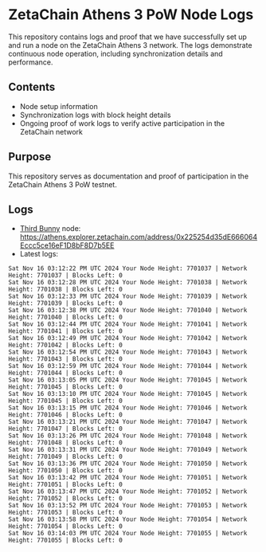 # ZetaChain Athens 3 PoW Node Logs
This repository contains logs and proof that we have successfully set up and run a node on the ZetaChain Athens 3 network. The logs demonstrate continuous node operation, including synchronization details and performance.

## Contents
- Node setup information
- Synchronization logs with block height details
- Ongoing proof of work logs to verify active participation in the ZetaChain network

## Purpose
This repository serves as documentation and proof of participation in the ZetaChain Athens 3 PoW testnet.

## Logs

- [Third Bunny](https://thirdbunny.xyz/) node: https://athens.explorer.zetachain.com/address/0x225254d35dE666064Eccc5ce16eF1D8bF8D7b5EE
- Latest logs:
```
Sat Nov 16 03:12:22 PM UTC 2024 Your Node Height: 7701037 | Network Height: 7701037 | Blocks Left: 0
Sat Nov 16 03:12:28 PM UTC 2024 Your Node Height: 7701038 | Network Height: 7701038 | Blocks Left: 0
Sat Nov 16 03:12:33 PM UTC 2024 Your Node Height: 7701039 | Network Height: 7701039 | Blocks Left: 0
Sat Nov 16 03:12:38 PM UTC 2024 Your Node Height: 7701040 | Network Height: 7701040 | Blocks Left: 0
Sat Nov 16 03:12:44 PM UTC 2024 Your Node Height: 7701041 | Network Height: 7701041 | Blocks Left: 0
Sat Nov 16 03:12:49 PM UTC 2024 Your Node Height: 7701042 | Network Height: 7701042 | Blocks Left: 0
Sat Nov 16 03:12:54 PM UTC 2024 Your Node Height: 7701043 | Network Height: 7701043 | Blocks Left: 0
Sat Nov 16 03:12:59 PM UTC 2024 Your Node Height: 7701044 | Network Height: 7701044 | Blocks Left: 0
Sat Nov 16 03:13:05 PM UTC 2024 Your Node Height: 7701045 | Network Height: 7701045 | Blocks Left: 0
Sat Nov 16 03:13:10 PM UTC 2024 Your Node Height: 7701045 | Network Height: 7701045 | Blocks Left: 0
Sat Nov 16 03:13:15 PM UTC 2024 Your Node Height: 7701046 | Network Height: 7701046 | Blocks Left: 0
Sat Nov 16 03:13:21 PM UTC 2024 Your Node Height: 7701047 | Network Height: 7701047 | Blocks Left: 0
Sat Nov 16 03:13:26 PM UTC 2024 Your Node Height: 7701048 | Network Height: 7701048 | Blocks Left: 0
Sat Nov 16 03:13:31 PM UTC 2024 Your Node Height: 7701049 | Network Height: 7701049 | Blocks Left: 0
Sat Nov 16 03:13:36 PM UTC 2024 Your Node Height: 7701050 | Network Height: 7701050 | Blocks Left: 0
Sat Nov 16 03:13:42 PM UTC 2024 Your Node Height: 7701051 | Network Height: 7701051 | Blocks Left: 0
Sat Nov 16 03:13:47 PM UTC 2024 Your Node Height: 7701052 | Network Height: 7701052 | Blocks Left: 0
Sat Nov 16 03:13:52 PM UTC 2024 Your Node Height: 7701053 | Network Height: 7701053 | Blocks Left: 0
Sat Nov 16 03:13:58 PM UTC 2024 Your Node Height: 7701054 | Network Height: 7701054 | Blocks Left: 0
Sat Nov 16 03:14:03 PM UTC 2024 Your Node Height: 7701055 | Network Height: 7701055 | Blocks Left: 0
```
